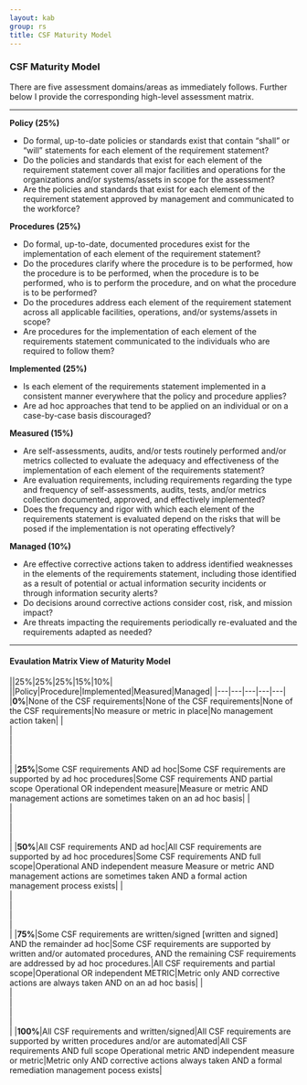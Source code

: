 ```yaml
---
layout: kab
group: rs
title: CSF Maturity Model
---
```

### CSF Maturity Model

There are five assessment domains/areas as immediately follows. Further below I provide the corresponding high-level assessment matrix.

___

**Policy (25%)**
- Do formal, up-to-date policies or standards exist that contain “shall” or “will” statements for each element of the requirement statement?
- Do the policies and standards that exist for each element of the requirement statement cover all major facilities and operations for the organizations and/or systems/assets in scope for the assessment?
- Are the policies and standards that exist for each element of the requirement statement approved by management and communicated to the workforce?

**Procedures (25%)**
- Do formal, up-to-date, documented procedures exist for the implementation of each element of the requirement statement?
- Do the procedures clarify where the procedure is to be performed, how the procedure is to be performed, when the procedure is to be performed, who is to perform the procedure, and on what the procedure is to be performed?
- Do the procedures address each element of the requirement statement across all applicable facilities, operations, and/or systems/assets in scope?
- Are procedures for the implementation of each element of the requirements statement communicated to the individuals who are required to follow them?

**Implemented (25%)**
- Is each element of the requirements statement implemented in a consistent manner everywhere that the policy and procedure applies?
- Are ad hoc approaches that tend to be applied on an individual or on a case-by-case basis discouraged?

**Measured (15%)**
- Are self-assessments, audits, and/or tests routinely performed and/or metrics collected to evaluate the adequacy and effectiveness of the implementation of each element of the requirements statement?
- Are evaluation requirements, including requirements regarding the type and frequency of self-assessments, audits, tests, and/or metrics collection documented, approved, and effectively implemented?
- Does the frequency and rigor with which each element of the requirements statement is evaluated depend on the risks that will be posed if the implementation is not operating effectively?

**Managed (10%)**
- Are effective corrective actions taken to address identified weaknesses in the elements of the requirements statement, including those identified as a result of potential or actual information security incidents or through information security alerts?
- Do decisions around corrective actions consider cost, risk, and mission impact?
- Are threats impacting the requirements periodically re-evaluated and the requirements adapted as needed?

___

#### Evaulation Matrix View of Maturity Model

||25%|25%|25%|15%|10%|
||Policy|Procedure|Implemented|Measured|Managed|
|---|---|---|---|---|
|**0%**|None of the CSF requirements|None of the CSF requirements|None of the CSF requirements|No measure or metric in place|No management action taken|
|<br/>|<br/>|<br/>|<br/>|<br/>|
|**25%**|Some CSF requirements AND ad hoc|Some CSF requirements are supported by ad hoc procedures|Some CSF requirements AND partial scope	Operational OR independent measure|Measure or metric AND management actions are sometimes taken on an ad hoc basis|
|<br/>|<br/>|<br/>|<br/>|<br/>|
|**50%**|All CSF requirements AND ad hoc|All CSF requirements are supported by ad hoc procedures|Some CSF requirements AND full scope|Operational AND independent measure	Measure or metric AND management actions are sometimes taken AND a formal action management process exists|
|<br/>|<br/>|<br/>|<br/>|<br/>|
|**75%**|Some CSF requirements are written/signed [written and signed] AND the remainder ad hoc|Some CSF requirements are supported by written and/or automated procedures, AND the remaining CSF requirements are addressed by ad hoc procedures.|All CSF requirements and partial scope|Operational OR independent METRIC|Metric only AND corrective actions are always taken AND on an ad hoc basis|
|<br/>|<br/>|<br/>|<br/>|<br/>|
|**100%**|All CSF requirements and written/signed|All CSF requirements are supported by written procedures and/or are automated|All CSF requirements AND full scope	Operational metric AND independent measure or metric|Metric only AND corrective actions always taken AND a formal remediation management pocess exists|

<br/>
<br/>
